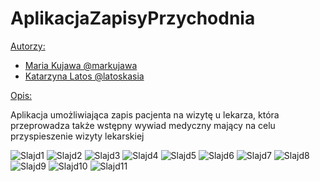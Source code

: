 # AplikacjaZapisyPrzychodnia

<ins>Autorzy:</ins>

- [Maria Kujawa @markujawa](https://github.com/markujawa)
- [Katarzyna Latos @latoskasia](https://github.com/latoskasia)

<ins>Opis:</ins>

Aplikacja umożliwiająca zapis pacjenta na wizytę u lekarza, która przeprowadza także wstępny wywiad medyczny mający na celu przyspieszenie wizyty lekarskiej

![Slajd1](https://user-images.githubusercontent.com/101888814/159359852-00de8f2e-ada2-4413-a331-2f1abdaa4a6f.JPG)
![Slajd2](https://user-images.githubusercontent.com/101888814/159359895-0f30eb44-e10d-483b-af0d-565aaca37fed.JPG)
![Slajd3](https://user-images.githubusercontent.com/101888814/159360131-54bbf79e-3282-459f-82bc-fcd113fe0e8a.JPG)
![Slajd4](https://user-images.githubusercontent.com/101888814/159359977-dabff111-1ab3-4cb4-9aa2-eb5c2438cd35.JPG)
![Slajd5](https://user-images.githubusercontent.com/101888814/159359931-6ce77ea1-de50-4031-8bd3-7c48b25bc8f5.JPG)
![Slajd6](https://user-images.githubusercontent.com/101888814/159359942-156fd458-12eb-470b-b302-b11734a99d27.JPG)
![Slajd7](https://user-images.githubusercontent.com/101888814/159359993-f4d4dd70-f245-4f4c-85f3-06a095f62a7d.JPG)
![Slajd8](https://user-images.githubusercontent.com/101888814/159360000-8d569a7f-4512-4768-9710-784090aac761.JPG)
![Slajd9](https://user-images.githubusercontent.com/101888814/159360013-7804d7a9-cb18-487f-a4d4-53832eaf4126.JPG)
![Slajd10](https://user-images.githubusercontent.com/101888814/159360023-b637c952-49bc-4485-9630-c5c0fa876abd.JPG)
![Slajd11](https://user-images.githubusercontent.com/101888814/159360031-f57a46b2-facc-4860-a96f-9ba8a60a10e5.JPG)
